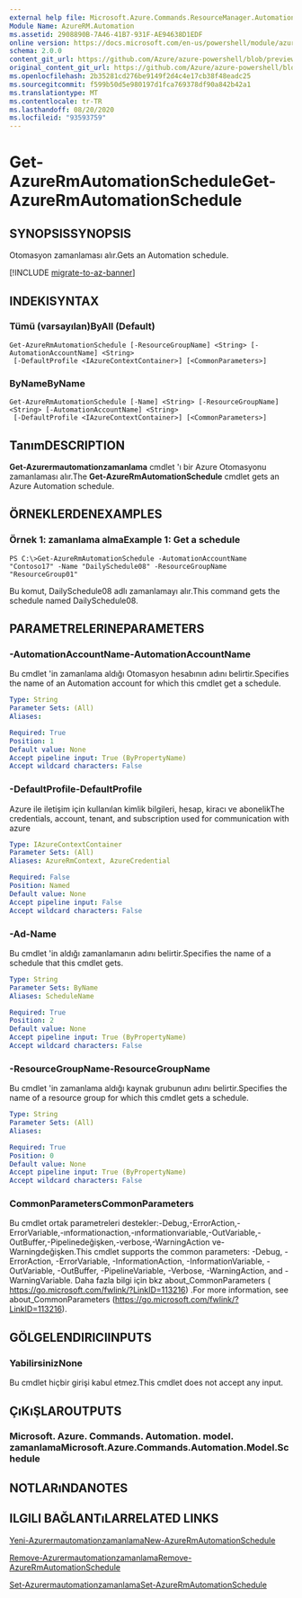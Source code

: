```yaml
---
external help file: Microsoft.Azure.Commands.ResourceManager.Automation.dll-Help.xml
Module Name: AzureRM.Automation
ms.assetid: 2908890B-7A46-41B7-931F-AE94638D1EDF
online version: https://docs.microsoft.com/en-us/powershell/module/azurerm.automation/get-azurermautomationschedule
schema: 2.0.0
content_git_url: https://github.com/Azure/azure-powershell/blob/preview/src/ResourceManager/Automation/Commands.Automation/help/Get-AzureRMAutomationSchedule.md
original_content_git_url: https://github.com/Azure/azure-powershell/blob/preview/src/ResourceManager/Automation/Commands.Automation/help/Get-AzureRMAutomationSchedule.md
ms.openlocfilehash: 2b35281cd276be9149f2d4c4e17cb38f48eadc25
ms.sourcegitcommit: f599b50d5e980197d1fca769378df90a842b42a1
ms.translationtype: MT
ms.contentlocale: tr-TR
ms.lasthandoff: 08/20/2020
ms.locfileid: "93593759"
---
```

# <span data-ttu-id="9b5f0-101">Get-AzureRmAutomationSchedule</span><span class="sxs-lookup"><span data-stu-id="9b5f0-101">Get-AzureRmAutomationSchedule</span></span>

## <span data-ttu-id="9b5f0-102">SYNOPSIS</span><span class="sxs-lookup"><span data-stu-id="9b5f0-102">SYNOPSIS</span></span>
<span data-ttu-id="9b5f0-103">Otomasyon zamanlaması alır.</span><span class="sxs-lookup"><span data-stu-id="9b5f0-103">Gets an Automation schedule.</span></span>

[!INCLUDE [migrate-to-az-banner](../../includes/migrate-to-az-banner.md)]

## <span data-ttu-id="9b5f0-104">INDEKI</span><span class="sxs-lookup"><span data-stu-id="9b5f0-104">SYNTAX</span></span>

### <span data-ttu-id="9b5f0-105">Tümü (varsayılan)</span><span class="sxs-lookup"><span data-stu-id="9b5f0-105">ByAll (Default)</span></span>
```
Get-AzureRmAutomationSchedule [-ResourceGroupName] <String> [-AutomationAccountName] <String>
 [-DefaultProfile <IAzureContextContainer>] [<CommonParameters>]
```

### <span data-ttu-id="9b5f0-106">ByName</span><span class="sxs-lookup"><span data-stu-id="9b5f0-106">ByName</span></span>
```
Get-AzureRmAutomationSchedule [-Name] <String> [-ResourceGroupName] <String> [-AutomationAccountName] <String>
 [-DefaultProfile <IAzureContextContainer>] [<CommonParameters>]
```

## <span data-ttu-id="9b5f0-107">Tanım</span><span class="sxs-lookup"><span data-stu-id="9b5f0-107">DESCRIPTION</span></span>
<span data-ttu-id="9b5f0-108">**Get-Azurermautomationzamanlama** cmdlet 'ı bir Azure Otomasyonu zamanlaması alır.</span><span class="sxs-lookup"><span data-stu-id="9b5f0-108">The **Get-AzureRmAutomationSchedule** cmdlet gets an Azure Automation schedule.</span></span>

## <span data-ttu-id="9b5f0-109">ÖRNEKLERDEN</span><span class="sxs-lookup"><span data-stu-id="9b5f0-109">EXAMPLES</span></span>

### <span data-ttu-id="9b5f0-110">Örnek 1: zamanlama alma</span><span class="sxs-lookup"><span data-stu-id="9b5f0-110">Example 1: Get a schedule</span></span>
```
PS C:\>Get-AzureRmAutomationSchedule -AutomationAccountName "Contoso17" -Name "DailySchedule08" -ResourceGroupName "ResourceGroup01"
```

<span data-ttu-id="9b5f0-111">Bu komut, DailySchedule08 adlı zamanlamayı alır.</span><span class="sxs-lookup"><span data-stu-id="9b5f0-111">This command gets the schedule named DailySchedule08.</span></span>

## <span data-ttu-id="9b5f0-112">PARAMETRELERINE</span><span class="sxs-lookup"><span data-stu-id="9b5f0-112">PARAMETERS</span></span>

### <span data-ttu-id="9b5f0-113">-AutomationAccountName</span><span class="sxs-lookup"><span data-stu-id="9b5f0-113">-AutomationAccountName</span></span>
<span data-ttu-id="9b5f0-114">Bu cmdlet 'in zamanlama aldığı Otomasyon hesabının adını belirtir.</span><span class="sxs-lookup"><span data-stu-id="9b5f0-114">Specifies the name of an Automation account for which this cmdlet get a schedule.</span></span>

```yaml
Type: String
Parameter Sets: (All)
Aliases: 

Required: True
Position: 1
Default value: None
Accept pipeline input: True (ByPropertyName)
Accept wildcard characters: False
```

### <span data-ttu-id="9b5f0-115">-DefaultProfile</span><span class="sxs-lookup"><span data-stu-id="9b5f0-115">-DefaultProfile</span></span>
<span data-ttu-id="9b5f0-116">Azure ile iletişim için kullanılan kimlik bilgileri, hesap, kiracı ve abonelik</span><span class="sxs-lookup"><span data-stu-id="9b5f0-116">The credentials, account, tenant, and subscription used for communication with azure</span></span>

```yaml
Type: IAzureContextContainer
Parameter Sets: (All)
Aliases: AzureRmContext, AzureCredential

Required: False
Position: Named
Default value: None
Accept pipeline input: False
Accept wildcard characters: False
```

### <span data-ttu-id="9b5f0-117">-Ad</span><span class="sxs-lookup"><span data-stu-id="9b5f0-117">-Name</span></span>
<span data-ttu-id="9b5f0-118">Bu cmdlet 'in aldığı zamanlamanın adını belirtir.</span><span class="sxs-lookup"><span data-stu-id="9b5f0-118">Specifies the name of a schedule that this cmdlet gets.</span></span>

```yaml
Type: String
Parameter Sets: ByName
Aliases: ScheduleName

Required: True
Position: 2
Default value: None
Accept pipeline input: True (ByPropertyName)
Accept wildcard characters: False
```

### <span data-ttu-id="9b5f0-119">-ResourceGroupName</span><span class="sxs-lookup"><span data-stu-id="9b5f0-119">-ResourceGroupName</span></span>
<span data-ttu-id="9b5f0-120">Bu cmdlet 'in zamanlama aldığı kaynak grubunun adını belirtir.</span><span class="sxs-lookup"><span data-stu-id="9b5f0-120">Specifies the name of a resource group for which this cmdlet gets a schedule.</span></span>

```yaml
Type: String
Parameter Sets: (All)
Aliases: 

Required: True
Position: 0
Default value: None
Accept pipeline input: True (ByPropertyName)
Accept wildcard characters: False
```

### <span data-ttu-id="9b5f0-121">CommonParameters</span><span class="sxs-lookup"><span data-stu-id="9b5f0-121">CommonParameters</span></span>
<span data-ttu-id="9b5f0-122">Bu cmdlet ortak parametreleri destekler:-Debug,-ErrorAction,-ErrorVariable,-ınformationaction,-ınformationvariable,-OutVariable,-OutBuffer,-Pipelinedeğişken,-verbose,-WarningAction ve-Warningdeğişken.</span><span class="sxs-lookup"><span data-stu-id="9b5f0-122">This cmdlet supports the common parameters: -Debug, -ErrorAction, -ErrorVariable, -InformationAction, -InformationVariable, -OutVariable, -OutBuffer, -PipelineVariable, -Verbose, -WarningAction, and -WarningVariable.</span></span> <span data-ttu-id="9b5f0-123">Daha fazla bilgi için bkz about_CommonParameters ( https://go.microsoft.com/fwlink/?LinkID=113216) .</span><span class="sxs-lookup"><span data-stu-id="9b5f0-123">For more information, see about_CommonParameters (https://go.microsoft.com/fwlink/?LinkID=113216).</span></span>

## <span data-ttu-id="9b5f0-124">GÖLGELENDIRICI</span><span class="sxs-lookup"><span data-stu-id="9b5f0-124">INPUTS</span></span>

### <span data-ttu-id="9b5f0-125">Yabilirsiniz</span><span class="sxs-lookup"><span data-stu-id="9b5f0-125">None</span></span>
<span data-ttu-id="9b5f0-126">Bu cmdlet hiçbir girişi kabul etmez.</span><span class="sxs-lookup"><span data-stu-id="9b5f0-126">This cmdlet does not accept any input.</span></span>

## <span data-ttu-id="9b5f0-127">ÇıKıŞLAR</span><span class="sxs-lookup"><span data-stu-id="9b5f0-127">OUTPUTS</span></span>

### <span data-ttu-id="9b5f0-128">Microsoft. Azure. Commands. Automation. model. zamanlama</span><span class="sxs-lookup"><span data-stu-id="9b5f0-128">Microsoft.Azure.Commands.Automation.Model.Schedule</span></span>

## <span data-ttu-id="9b5f0-129">NOTLARıNDA</span><span class="sxs-lookup"><span data-stu-id="9b5f0-129">NOTES</span></span>

## <span data-ttu-id="9b5f0-130">ILGILI BAĞLANTıLAR</span><span class="sxs-lookup"><span data-stu-id="9b5f0-130">RELATED LINKS</span></span>

[<span data-ttu-id="9b5f0-131">Yeni-Azurermautomationzamanlama</span><span class="sxs-lookup"><span data-stu-id="9b5f0-131">New-AzureRmAutomationSchedule</span></span>](./New-AzureRMAutomationSchedule.md)

[<span data-ttu-id="9b5f0-132">Remove-Azurermautomationzamanlama</span><span class="sxs-lookup"><span data-stu-id="9b5f0-132">Remove-AzureRmAutomationSchedule</span></span>](./Remove-AzureRMAutomationSchedule.md)

[<span data-ttu-id="9b5f0-133">Set-Azurermautomationzamanlama</span><span class="sxs-lookup"><span data-stu-id="9b5f0-133">Set-AzureRmAutomationSchedule</span></span>](./Set-AzureRMAutomationSchedule.md)


